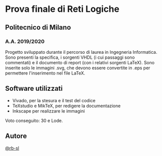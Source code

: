 # Prova finale di Reti Logiche
## Politecnico di Milano
### A.A. 2019/2020

Progetto sviluppato durante il percorso di laurea in Ingegneria Informatica. Sono presenti la specifica, i sorgenti VHDL (i cui passaggi sono commentati) e il documento di report (con i relativi sorgenti LaTeX). Sono inserite solo le immagini .svg, che devono essere convertite in .eps per permettere l'inserimento nel file LaTeX.

## Software utilizzati
* Vivado, per la stesura e il test del codice
* TeXstudio e MikTeX, per redigere la documentazione
* Inkscape per realizzare le immagini

Voto conseguito: 30 e Lode.

## Autore
[@rb-sl](https://github.com/rb-sl)
